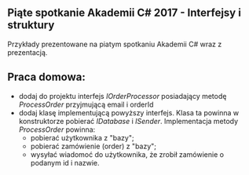 ## Piąte spotkanie Akademii C# 2017 - Interfejsy i struktury
Przykłady prezentowane na piatym spotkaniu Akademii C# wraz z prezentacją.

## Praca domowa:
- dodaj do projektu interfejs *IOrderProcessor* posiadający metodę *ProcessOrder* przyjmującą email i orderId
- dodaj klasę implementującą powyższy interfejs. Klasa ta powinna w konstruktorze pobierać *IDatabase* i *ISender*. Implementacja metody *ProcessOrder* powinna:
    - pobierać użytkownika z "bazy";
    - pobierać zamówienie (order) z "bazy";
    - wysyłać wiadomoć do użytkownika, że zrobił zamówienie o podanym id i nazwie.
